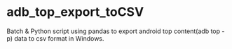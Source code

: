 # adb_top_export_toCSV
Batch &amp; Python script using pandas to export android top content(adb top -p) data to csv format in Windows.
